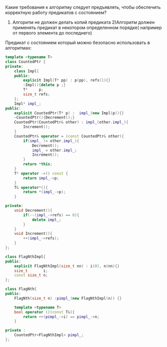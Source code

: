 Какие требования к алгоритму следует предъявлять, чтобы обеспечить корректную работу предикатов с состоянием?

1) Алгоритм не должен делать копий предиката
2)Алгоритм должен применять предикат в некотором определенном порядке( например от первого элемента до последнего)

Предикат с состоянием который можно безопасно использовать в алгоритмах:

```C++
template <typename T>
class CountedPtr {
private:
    class Impl{
    public:
        explicit Impl(T* pp) : p(pp), refs(1){}
        ~Impl(){delete p ;}
        T*     p;
        size_t refs;
    };
    Impl* impl_;
public:
    explicit CountedPtr(T* p) :  impl_(new Impl(p)){}
    ~CountedPtr(){Decrement();}
    CountedPtr(CountedPtr& other) : impl_(other.impl_){
        Increment();
    }
    CountedPtr& operator = (const CountedPtr& other){
        if(impl_ != other.impl_){
            Decrement();
            impl_ = other.impl_;
            Increment();
        }
        return *this;
    }
    T* operator ->() const {
        return impl_->p;
    }
    T& operator*(){
        return *(impl_->p);
    }

private:
    void Decrement(){
        if(--(impl_->refs) == 0){
            delete impl_;
        }
    }
    void Increment(){
        ++(impl_->refs);
    }
};

class FlagNthImpl{
public:
    explicit FlagNthImpl(size_t nn) : i(0), n(nn){}
    size_t       i;
    const size_t n;
};

class FlagNth{
public:
    FlagNth(size_t n) :pimpl_(new FlagNthImpl(n)) {}

    template <typename T>
    bool operator ()(const T&){
        return ++(pimpl_->i) == pimpl_->n;
    }

private :
    CountedPtr<FlagNthImpl> pimpl_;
};
``` 